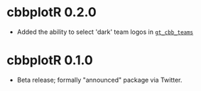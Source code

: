 # cbbplotR 0.2.0

- Added the ability to select 'dark' team logos in [`gt_cbb_teams`](https://cbbplotr.aweatherman.com/reference/gt_cbb_teams.html)

# cbbplotR 0.1.0

- Beta release; formally "announced" package via Twitter.
